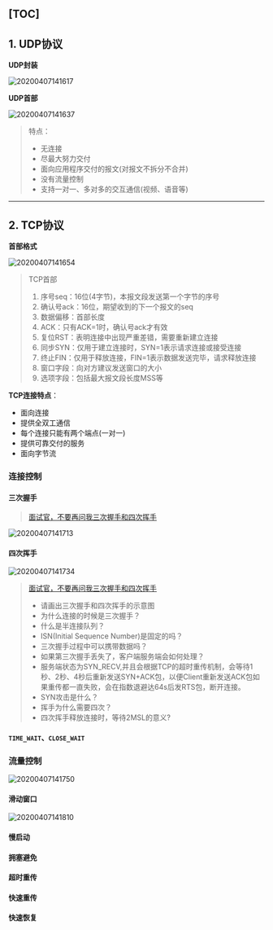 [TOC]
---
## 1. UDP协议
**UDP封装**

![20200407141617](https://i.loli.net/2020/04/07/lXsenb5vCyAu2WG.png)

**UDP首部**

![20200407141637](https://i.loli.net/2020/04/07/LQ8RrltjdOnFHyv.png)

> 特点：
> - 无连接
> - 尽最大努力交付
> - 面向应用程序交付的报文(对报文不拆分不合并)
> - 没有流量控制
> - 支持一对一、多对多的交互通信(视频、语音等)

---
## 2. TCP协议
**首部格式**

![20200407141654](https://i.loli.net/2020/04/07/SAaW27OpIjMgXlD.png)

> TCP首部
> 1. 序号seq：16位(4字节)，本报文段发送第一个字节的序号
> 2. 确认号ack：16位，期望收到的下一个报文的seq
> 3. 数据偏移：首部长度
> 4. ACK：只有ACK=1时，确认号ack才有效
> 5. 复位RST：表明连接中出现严重差错，需要重新建立连接
> 6. 同步SYN：仅用于建立连接时，SYN=1表示请求连接或接受连接
> 7. 终止FIN：仅用于释放连接，FIN=1表示数据发送完毕，请求释放连接
> 8. 窗口字段：向对方建议发送窗口的大小
> 9. 选项字段：包括最大报文段长度MSS等

**TCP连接特点**：
- 面向连接
- 提供全双工通信
- 每个连接只能有两个端点(一对一)
- 提供可靠交付的服务
- 面向字节流
### 连接控制
#### 三次握手

> [面试官，不要再问我三次握手和四次挥手](https://yuanrengu.com/2020/77eef79f.html)

![20200407141713](https://i.loli.net/2020/04/07/CtocwM5zkE6VHLy.png)


#### 四次挥手

![20200407141734](https://i.loli.net/2020/04/07/PZTo6CJQ1fhNBOV.png)

> [面试官，不要再问我三次握手和四次挥手](https://yuanrengu.com/2020/77eef79f.html)
> 
> - 请画出三次握手和四次挥手的示意图
> - 为什么连接的时候是三次握手？
> - 什么是半连接队列？
> - ISN(Initial Sequence Number)是固定的吗？
> - 三次握手过程中可以携带数据吗？
> - 如果第三次握手丢失了，客户端服务端会如何处理？
> - 服务端状态为SYN_RECV,并且会根据TCP的超时重传机制，会等待1秒、2秒、4秒后重新发送SYN+ACK包，以便Client重新发送ACK包如果重传都一直失败，会在指数退避达64s后发RTS包，断开连接。
> - SYN攻击是什么？
> - 挥手为什么需要四次？
> - 四次挥手释放连接时，等待2MSL的意义?
#### `TIME_WAIT`、`CLOSE_WAIT`
### 流量控制
![20200407141750](https://i.loli.net/2020/04/07/QZXBuUhmnsHfrRW.png)
#### 滑动窗口
![20200407141810](https://i.loli.net/2020/04/07/NwiCVl2cje4gPLz.png)
#### 慢启动
#### 拥塞避免
#### 超时重传
#### 快速重传
#### 快速恢复